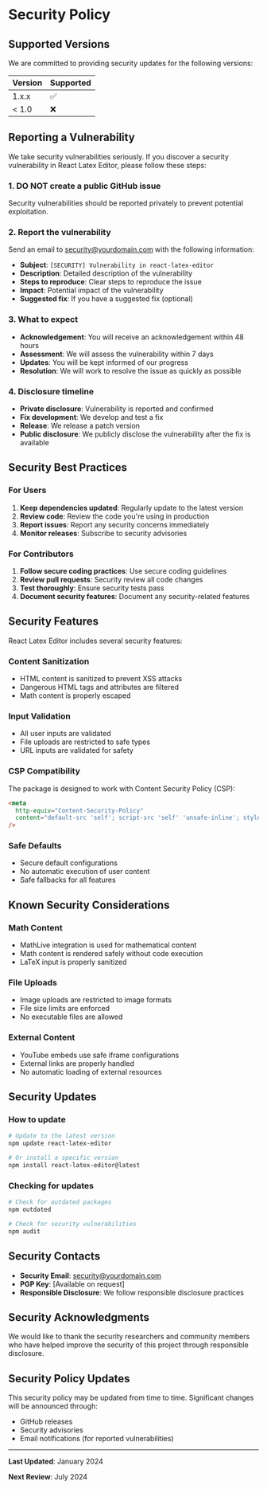 # Security Policy

## Supported Versions

We are committed to providing security updates for the following versions:

| Version | Supported          |
| ------- | ------------------ |
| 1.x.x   | :white_check_mark: |
| < 1.0   | :x:                |

## Reporting a Vulnerability

We take security vulnerabilities seriously. If you discover a security
vulnerability in React Latex Editor, please follow these steps:

### 1. **DO NOT** create a public GitHub issue

Security vulnerabilities should be reported privately to prevent potential
exploitation.

### 2. Report the vulnerability

Send an email to [security@yourdomain.com](mailto:security@yourdomain.com) with
the following information:

- **Subject**: `[SECURITY] Vulnerability in react-latex-editor`
- **Description**: Detailed description of the vulnerability
- **Steps to reproduce**: Clear steps to reproduce the issue
- **Impact**: Potential impact of the vulnerability
- **Suggested fix**: If you have a suggested fix (optional)

### 3. What to expect

- **Acknowledgement**: You will receive an acknowledgement within 48 hours
- **Assessment**: We will assess the vulnerability within 7 days
- **Updates**: You will be kept informed of our progress
- **Resolution**: We will work to resolve the issue as quickly as possible

### 4. Disclosure timeline

- **Private disclosure**: Vulnerability is reported and confirmed
- **Fix development**: We develop and test a fix
- **Release**: We release a patch version
- **Public disclosure**: We publicly disclose the vulnerability after the fix is
  available

## Security Best Practices

### For Users

1. **Keep dependencies updated**: Regularly update to the latest version
2. **Review code**: Review the code you're using in production
3. **Report issues**: Report any security concerns immediately
4. **Monitor releases**: Subscribe to security advisories

### For Contributors

1. **Follow secure coding practices**: Use secure coding guidelines
2. **Review pull requests**: Security review all code changes
3. **Test thoroughly**: Ensure security tests pass
4. **Document security features**: Document any security-related features

## Security Features

React Latex Editor includes several security features:

### Content Sanitization

- HTML content is sanitized to prevent XSS attacks
- Dangerous HTML tags and attributes are filtered
- Math content is properly escaped

### Input Validation

- All user inputs are validated
- File uploads are restricted to safe types
- URL inputs are validated for safety

### CSP Compatibility

The package is designed to work with Content Security Policy (CSP):

```html
<meta
  http-equiv="Content-Security-Policy"
  content="default-src 'self'; script-src 'self' 'unsafe-inline'; style-src 'self' 'unsafe-inline';"
/>
```

### Safe Defaults

- Secure default configurations
- No automatic execution of user content
- Safe fallbacks for all features

## Known Security Considerations

### Math Content

- MathLive integration is used for mathematical content
- Math content is rendered safely without code execution
- LaTeX input is properly sanitized

### File Uploads

- Image uploads are restricted to image formats
- File size limits are enforced
- No executable files are allowed

### External Content

- YouTube embeds use safe iframe configurations
- External links are properly handled
- No automatic loading of external resources

## Security Updates

### How to update

```bash
# Update to the latest version
npm update react-latex-editor

# Or install a specific version
npm install react-latex-editor@latest
```

### Checking for updates

```bash
# Check for outdated packages
npm outdated

# Check for security vulnerabilities
npm audit
```

## Security Contacts

- **Security Email**: [security@yourdomain.com](mailto:security@yourdomain.com)
- **PGP Key**: [Available on request]
- **Responsible Disclosure**: We follow responsible disclosure practices

## Security Acknowledgments

We would like to thank the security researchers and community members who have
helped improve the security of this project through responsible disclosure.

## Security Policy Updates

This security policy may be updated from time to time. Significant changes will
be announced through:

- GitHub releases
- Security advisories
- Email notifications (for reported vulnerabilities)

---

**Last Updated**: January 2024

**Next Review**: July 2024
